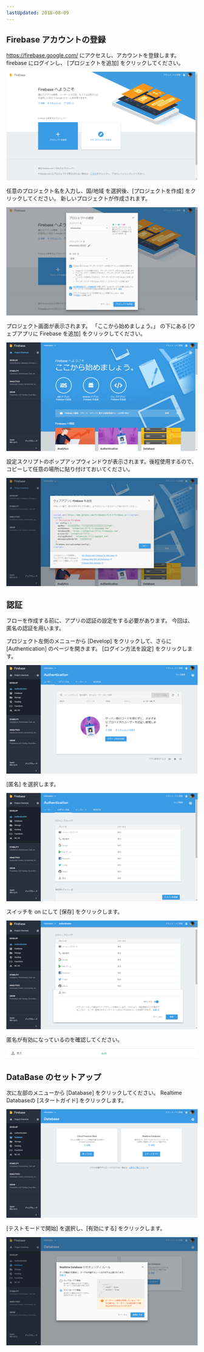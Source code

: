 ```yaml
---
lastUpdated: 2018-08-09
---
```


## Firebase アカウントの登録 

https://firebase.google.com/ にアクセスし、アカウントを登録します。
firebase にログインし、 [プロジェクトを追加] をクリックしてください。

![Setup-FirebaseWellcome-ja](./../../../../img/InfoMotion/DataSource/Firebase/Setup-firebaseWellcome-ja.png)


任意のプロジェクト名を入力し、国/地域 を選択後、[プロジェクトを作成] をクリックしてください。
新しいプロジェクトが作成されます。

![Setup-addProject-ja](./../../../../img/InfoMotion/DataSource/Firebase/Setup-addProject-ja.png)


プロジェクト画面が表示されます。
「ここから始めましょう。」 の下にある [ウェブアプリに Firebase を追加] をクリックしてください。

![Setup-getStarted-ja](./../../../../img/InfoMotion/DataSource/Firebase/Setup-getStarted-ja.png)


設定スクリプトのポップアップウィンドウが表示されます。後程使用するので、コピーして任意の場所に貼り付けておいてください。

![Setup-firebaseKeys-ja](./../../../../img/InfoMotion/DataSource/Firebase/Setup-firebaseKeys-ja.png)


## 認証

フローを作成する前に、アプリの認証の設定をする必要があります。
今回は、匿名の認証を用います。

プロジェクト左側のメニューから [Develop] をクリックして、さらに [Authentication] のページを開きます。
[ログイン方法を設定] をクリックします。

![Setup-authenticationSidebar-ja](./../../../../img/InfoMotion/DataSource/Firebase/Setup-authenticationSidebar-ja.png)


[匿名] を選択します。

![Setup-authentication-ja](./../../../../img/InfoMotion/DataSource/Firebase/Setup-authentication-ja.png)


スイッチを on にして [保存] をクリックします。

![Setup-anonymousEnable-ja](./../../../../img/InfoMotion/DataSource/Firebase/Setup-anonymousEnable-ja.png)


匿名が有効になっているのを確認してください。

![Setup-anonymousStatusEnabled-ja](./../../../../img/InfoMotion/DataSource/Firebase/Setup-anonymousStatusEnabled-ja.png)


## DataBase のセットアップ 

次に左部のメニューから [Database] をクリックしてください。
Realtime Databaseの [スタートガイド] をクリックします。

![Setup-database-ja](./../../../../img/InfoMotion/DataSource/Firebase/Setup-database-ja.png)


[テストモードで開始] を選択し、[有効にする] をクリックします。

![Setup-databaseSecurity-ja](./../../../../img/InfoMotion/DataSource/Firebase/Setup-databaseSecurity-ja.png)
